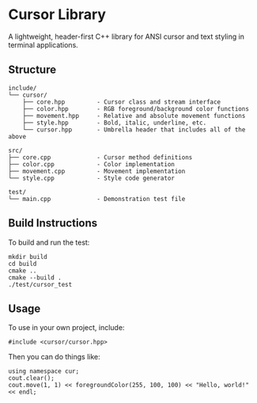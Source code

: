 Cursor Library
==============

A lightweight, header-first C++ library for ANSI cursor and text styling in terminal applications.

Structure
---------
```
include/
└── cursor/
    ├── core.hpp         - Cursor class and stream interface
    ├── color.hpp        - RGB foreground/background color functions
    ├── movement.hpp     - Relative and absolute movement functions
    ├── style.hpp        - Bold, italic, underline, etc.
    └── cursor.hpp       - Umbrella header that includes all of the above

src/
├── core.cpp             - Cursor method definitions
├── color.cpp            - Color implementation
├── movement.cpp         - Movement implementation
└── style.cpp            - Style code generator

test/
└── main.cpp             - Demonstration test file
```

Build Instructions
------------------

To build and run the test:

    mkdir build
    cd build
    cmake ..
    cmake --build .
    ./test/cursor_test

Usage
-----

To use in your own project, include:

    #include <cursor/cursor.hpp>

Then you can do things like:

    using namespace cur;
    cout.clear();
    cout.move(1, 1) << foregroundColor(255, 100, 100) << "Hello, world!" << endl;

